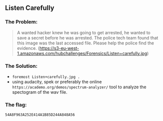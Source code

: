 ## Listen Carefully    

### The Problem:

> A wanted hacker knew he was going to get arrested, he wanted to save a secret before he was arrested. The police tech team found that this image was the last accessed file. Please help the police find the evidence.  (https://s3-eu-west-1.amazonaws.com/hubchallenges/Forensics/Listen+carefully.jpg)

### The Solution:

- `foremost Listen+carefully.jpg .`  
- using audacity, spek or preferably the online `https://academo.org/demos/spectrum-analyzer/` tool to analyze the spectogram of the wav file.  

### The flag: 
`54A8F963A252E414A1B85D244A848A56`


